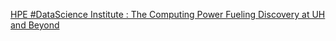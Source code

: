 [HPE #DataScience Institute : The Computing Power Fueling Discovery at UH and Beyond](https://qi.tc/qi/113111)